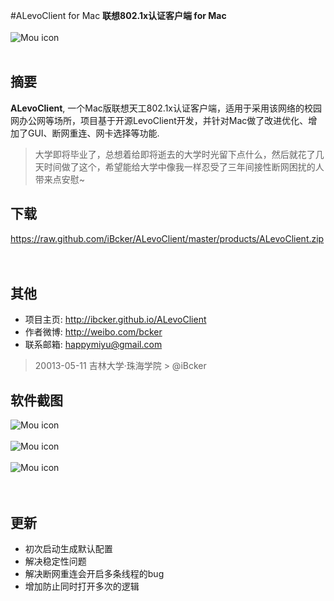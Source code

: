 #ALevoClient for Mac
**联想802.1x认证客户端 for Mac**
<br/>
<br/>
![Mou icon](https://raw.github.com/iBcker/ALevoClient/master/products/icon.png)
<br/>
<br/>
## 摘要

**ALevoClient**, 一个Mac版联想天工802.1x认证客户端，适用于采用该网络的校园网办公网等场所，项目基于开源LevoClient开发，并针对Mac做了改进优化、增加了GUI、断网重连、网卡选择等功能.

> 大学即将毕业了，总想着给即将逝去的大学时光留下点什么，然后就花了几天时间做了这个，希望能给大学中像我一样忍受了三年间接性断网困扰的人带来点安慰~


## 下载
<https://raw.github.com/iBcker/ALevoClient/master/products/ALevoClient.zip> 
<br/>
<br/>
<br/>
## 其他
- 项目主页: <http://ibcker.github.io/ALevoClient>
- 作者微博: <http://weibo.com/bcker>
- 联系邮箱: <happymiyu@gmail.com>

>20013-05-11 吉林大学·珠海学院 &gt; @iBcker

## 软件截图

![Mou icon](https://raw.github.com/iBcker/ALevoClient/master/products/snapshot2.png)
<br/>
<br/>
![Mou icon](https://raw.github.com/iBcker/ALevoClient/master/products/snapshot1.png)
<br/>
<br/>
![Mou icon](https://raw.github.com/iBcker/ALevoClient/master/products/snapshot3.png)
<br/>
<br/>
<br/>
## 更新
- 初次启动生成默认配置
- 解决稳定性问题
- 解决断网重连会开启多条线程的bug
- 增加防止同时打开多次的逻辑